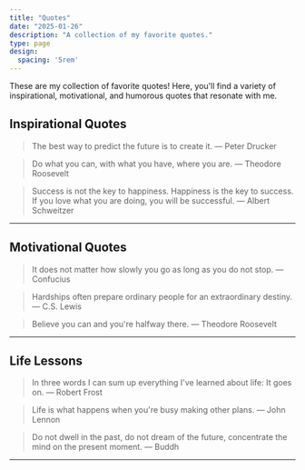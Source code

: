 ```yaml
---
title: "Quotes"
date: "2025-01-26"
description: "A collection of my favorite quotes."
type: page
design:
  spacing: '5rem'
---
```


These are my collection of favorite quotes! Here, you'll find a variety of inspirational, motivational, and humorous quotes that resonate with me.


## Inspirational Quotes

> The best way to predict the future is to create it. — Peter Drucker

> Do what you can, with what you have, where you are. — Theodore Roosevelt

> Success is not the key to happiness. Happiness is the key to success. If you love what you are doing, you will be successful. — Albert Schweitzer

---

## Motivational Quotes

> It does not matter how slowly you go as long as you do not stop. — Confucius

> Hardships often prepare ordinary people for an extraordinary destiny. — C.S. Lewis

> Believe you can and you're halfway there. — Theodore Roosevelt

---

## Life Lessons

> In three words I can sum up everything I've learned about life: It goes on. — Robert Frost

> Life is what happens when you're busy making other plans. — John Lennon

> Do not dwell in the past, do not dream of the future, concentrate the mind on the present moment. — Buddh

---


